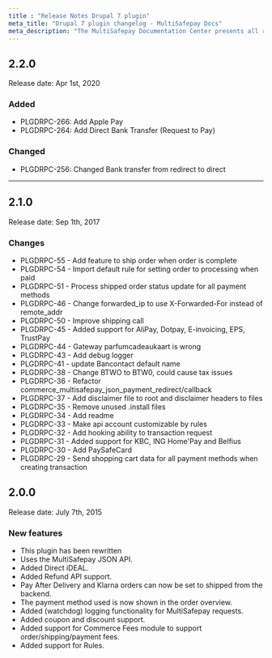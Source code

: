 ```yaml
---
title : "Release Notes Drupal 7 plugin"
meta_title: "Drupal 7 plugin changelog - MultiSafepay Docs"
meta_description: "The MultiSafepay Documentation Center presents all relevant information about our Plugins and API. You can also find support pages for Payment Methods, Tools and General Questions as well as the contact details of our Support and Integration Teams."
---
```


## 2.2.0
Release date: Apr 1st, 2020

### Added
+ PLGDRPC-266: Add Apple Pay
+ PLGDRPC-264: Add Direct Bank Transfer (Request to Pay)

### Changed
+ PLGDRPC-256: Changed Bank transfer from redirect to direct

***

## 2.1.0
Release date: Sep 1th, 2017
### Changes
+ PLGDRPC-55 - Add feature to ship order when order is complete
+ PLGDRPC-54 - Import default rule for setting order to processing when paid
+ PLGDRPC-51 - Process shipped order status update for all payment methods
+ PLGDRPC-46 - Change forwarded_ip to use X-Forwarded-For instead of remote_addr
+ PLGDRPC-50 - Improve shipping call
+ PLGDRPC-45 - Added support for AliPay, Dotpay, E-invoicing, EPS, TrustPay
+ PLGDRPC-44 - Gateway parfumcadeaukaart is wrong
+ PLGDRPC-43 - Add debug logger
+ PLGDRPC-41 - update Bancontact default name
+ PLGDRPC-38 - Change BTWO to BTW0, could cause tax issues
+ PLGDRPC-36 - Refactor commerce_multisafepay_json_payment_redirect/callback
+ PLGDRPC-37 - Add disclaimer file to root and disclaimer headers to files
+ PLGDRPC-35 - Remove unused .install files
+ PLGDRPC-34 - Add readme
+ PLGDRPC-33 - Make api account customizable by rules
+ PLGDRPC-32 - Add hooking ability to transaction request
+ PLGDRPC-31 - Added support for KBC, ING Home'Pay and Belfius
+ PLGDRPC-30 - Add PaySafeCard
+ PLGDRPC-29 - Send shopping cart data for all payment methods when creating transaction

## 2.0.0
Release date: July 7th, 2015
### New features
+ This plugin has been rewritten
+ Uses the MultiSafepay JSON API.
+ Added Direct iDEAL.
+ Added Refund API support.
+ Pay After Delivery and Klarna orders can now be set to shipped from the backend.
+ The payment method used is now shown in the order overview.
+ Added (watchdog) logging functionality for MultiSafepay requests.
+ Added coupon and discount support.
+ Added support for Commerce Fees module to support order/shipping/payment fees.
+ Added support for Rules.
